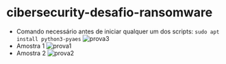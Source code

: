# cibersecurity-desafio-ransomware
- Comando necessário antes de iniciar qualquer um dos scripts: ``` sudo apt install python3-pyaes ```
![prova3](https://github.com/user-attachments/assets/4107d111-155a-4719-a02b-3bf1cbe3957d)
- Amostra 1
![prova1](https://github.com/user-attachments/assets/ce808171-21b9-4651-93e0-4a16660e440b)
- Amostra 2
![prova2](https://github.com/user-attachments/assets/5a7a089d-398e-4c23-8ce2-600f69ed8a95)
